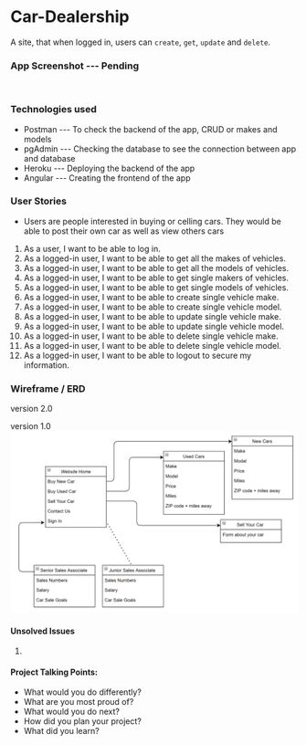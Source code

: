 # Car-Dealership
A site, that when logged in, users can `create`, `get`, `update` and `delete`. 


### App Screenshot --- Pending 
![]() 


### Technologies used 
* Postman --- To check the backend of the app, CRUD or makes and models 
* pgAdmin --- Checking the database to see the connection between app and database 
* Heroku --- Deploying the backend of the app 
* Angular --- Creating the frontend of the app 


### User Stories
* Users are people interested in buying or celling cars. 
  They would be able to post their own car as well as view others cars 

1. As a user, I want to be able to log in.
2. As a logged-in user, I want to be able to get all the makes of vehicles.
3. As a logged-in user, I want to be able to get all the models of vehicles.
4. As a logged-in user, I want to be able to get single makers of vehicles.
5. As a logged-in user, I want to be able to get single models of vehicles.
6. As a logged-in user, I want to be able to create single vehicle make.
7. As a logged-in user, I want to be able to create single vehicle model.
8. As a logged-in user, I want to be able to update single vehicle make.
9. As a logged-in user, I want to be able to update single vehicle model.
10. As a logged-in user, I want to be able to delete single vehicle make.
11. As a logged-in user, I want to be able to delete single vehicle model.
12. As a logged-in user, I want to be able to logout to secure my information.


### Wireframe / ERD 
version 2.0
![]()

version 1.0
![](Car_Dealership_Diagram.png)


#### Unsolved Issues  
1. 


#### Project Talking Points:
* What would you do differently?
* What are you most proud of?
* What would you do next?
* How did you plan your project?
* What did you learn?
